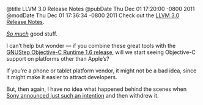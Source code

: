 @title LLVM 3.0 Release Notes
@pubDate Thu Dec 01 17:20:00 -0800 2011
@modDate Thu Dec 01 17:36:34 -0800 2011
Check out the <a href="http://llvm.org/releases/3.0/docs/ReleaseNotes.html">LLVM 3.0 Release Notes</a>.

<a href="http://memerial.net/1157-so-much-cocaine"><em>So much</em></a> good stuff.

I can’t help but wonder — if you combine these great tools with the <a href="http://lists.gnu.org/archive/html/discuss-gnustep/2011-11/msg00113.html">GNUStep Objective-C Runtime 1.6 release</a>, will we start seeing Objective-C support on platforms other than Apple’s?

If you’re a phone or tablet platform vendor, it might not be a bad idea, since it might make it easier to attract developers.

But, then again, I have no idea what happened behind the scenes when <a href="http://apple.slashdot.org/story/10/11/25/0432204/sony-adopts-objective-c-and-gnustep-frameworks">Sony announced just such an intention</a> and then withdrew it.
